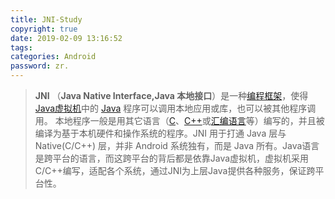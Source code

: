 ```yaml
---
title: JNI-Study
copyright: true
date: 2019-02-09 13:16:52
tags:
categories: Android
password: zr.
---
```


> **JNI** （**Java Native Interface,Java 本地接口**）是一种[编程框架](https://zh.wikipedia.org/w/index.php?title=%E7%BC%96%E7%A8%8B%E6%A1%86%E6%9E%B6&action=edit&redlink=1)，使得 [Java虚拟机](https://zh.wikipedia.org/wiki/Java%E8%99%9A%E6%8B%9F%E6%9C%BA)中的 [Java](https://zh.wikipedia.org/wiki/Java) 程序可以调用本地应用或库，也可以被其他程序调用。 本地程序一般是用其它语言（[C](https://zh.wikipedia.org/wiki/C%E8%AF%AD%E8%A8%80)、[C++](https://zh.wikipedia.org/wiki/C%2B%2B)或[汇编语言](https://zh.wikipedia.org/wiki/%E6%B1%87%E7%BC%96%E8%AF%AD%E8%A8%80)等）编写的，并且被编译为基于本机硬件和操作系统的程序。JNI 用于打通 Java 层与 Native(C/C++) 层，并非 Android 系统独有，而是 Java 所有。Java语言是跨平台的语言，而这跨平台的背后都是依靠Java虚拟机，虚拟机采用C/C++编写，适配各个系统，通过JNI为上层Java提供各种服务，保证跨平台性。

<!--more-->

